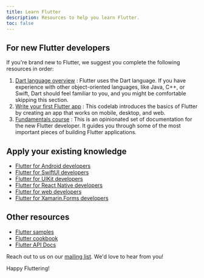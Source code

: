 ```yaml
---
title: Learn Flutter
description: Resources to help you learn Flutter.
toc: false
---
```


## For new Flutter developers

If you're brand new to Flutter, 
we suggest you complete the following resources 
in order:

1. [Dart language overview][]
:  Flutter uses the Dart language. 
   If you have experience with other
   object-oriented languages, like Java, C++, or 
   Swift, Dart should feel familiar to you, 
   and you might be comfortable skipping this section.
2. [Write your first Flutter app][] 
:  This codelab introduces the basics of Flutter 
   by creating an app that works on mobile, 
   desktop, and web.
3. [Fundamentals course][] 
:  This is an opinionated set of documentation for
   the new Flutter developer. It guides you 
   through some of the most important pieces of 
   building Flutter applications.

## Apply your existing knowledge

* [Flutter for Android developers][]
* [Flutter for SwiftUI developers][]
* [Flutter for UIKit developers][]
* [Flutter for React Native developers][]
* [Flutter for web developers][]
* [Flutter for Xamarin.Forms developers][]

## Other resources

* [Flutter samples][]
* [Flutter cookbook][]
* [Flutter API Docs][]

Reach out to us on our [mailing list][]. 
We'd love to hear from you!

Happy Fluttering!

[Dart language overview]: {{site.dart-site}}/overview
[Flutter API Docs]: {{site.api}}
[Flutter cookbook]: /cookbook
[Flutter for Android developers]: /get-started/flutter-for/android-devs
[Flutter for SwiftUI developers]: /get-started/flutter-for/swiftui-devs
[Flutter for UIKit developers]: /get-started/flutter-for/uikit-devs
[Flutter for React Native developers]: /get-started/flutter-for/react-native-devs
[Flutter samples]: https://flutter.github.io/samples
[Flutter for web developers]: /get-started/flutter-for/web-devs
[Flutter for Xamarin.Forms developers]: /get-started/flutter-for/xamarin-forms-devs
[Fundamentals course]: /get-started/fundamentals-course
[mailing list]: mailto:{{site.email}}
[Write your first Flutter app]: /get-started/codelab
